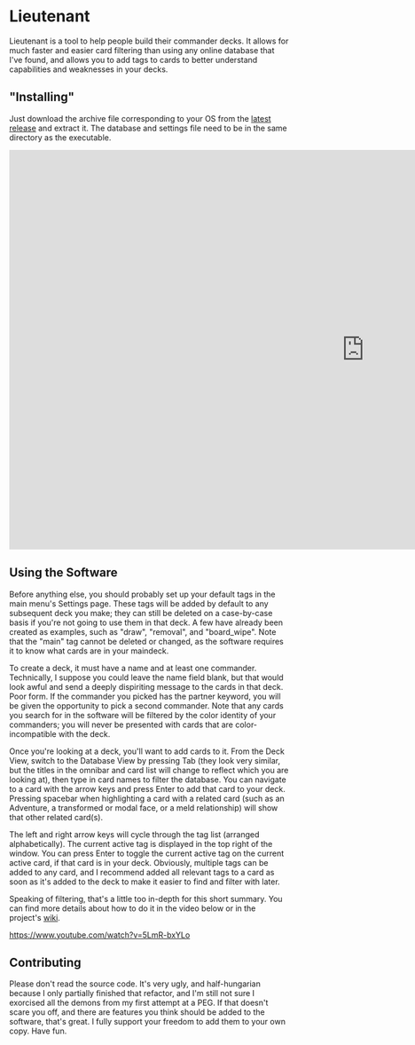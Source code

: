# Lieutenant

Lieutenant is a tool to help people build their commander decks. It allows for much faster and easier card filtering than using any online database that I've found, and allows you to add tags to cards to better understand capabilities and weaknesses in your decks.

## "Installing"

Just download the archive file corresponding to your OS from the [latest release](https://github.com/Endominus/Lieutenant/releases/latest) and extract it. The database and settings file need to be in the same directory as the executable.

<iframe width="1280" height="720" src="https://www.youtube.com/embed/8BOfkMagso8" title="YouTube video player" frameborder="0" allow="accelerometer; autoplay; clipboard-write; encrypted-media; gyroscope; picture-in-picture" allowfullscreen></iframe>

## Using the Software

Before anything else, you should probably set up your default tags in the main menu's Settings page. These tags will be added by default to any subsequent deck you make; they can still be deleted on a case-by-case basis if you're not going to use them in that deck. A few have already been created as examples, such as "draw", "removal", and "board_wipe". Note that the "main" tag cannot be deleted or changed, as the software requires it to know what cards are in your maindeck.

To create a deck, it must have a name and at least one commander. Technically, I suppose you could leave the name field blank, but that would look awful and send a deeply dispiriting message to the cards in that deck. Poor form. If the commander you picked has the partner keyword, you will be given the opportunity to pick a second commander. Note that any cards you search for in the software will be filtered by the color identity of your commanders; you will never be presented with cards that are color-incompatible with the deck.

Once you're looking at a deck, you'll want to add cards to it. From the Deck View, switch to the Database View by pressing Tab (they look very similar, but the titles in the omnibar and card list will change to reflect which you are looking at), then type in card names to filter the database. You can navigate to a card with the arrow keys and press Enter to add that card to your deck. Pressing spacebar when highlighting a card with a related card (such as an Adventure, a transformed or modal face, or a meld relationship) will show that other related card(s).

The left and right arrow keys will cycle through the tag list (arranged alphabetically). The current active tag is displayed in the top right of the window. You can press Enter to toggle the current active tag on the current active card, if that card is in your deck. Obviously, multiple tags can be added to any card, and I recommend added all relevant tags to a card as soon as it's added to the deck to make it easier to find and filter with later.

Speaking of filtering, that's a little too in-depth for this short summary. You can find more details about how to do it in the video below or in the project's [wiki](https://github.com/Endominus/Lieutenant/wiki/Card-Filtering-and-the-Omnibar).

https://www.youtube.com/watch?v=5LmR-bxYLo

## Contributing

Please don't read the source code. It's very ugly, and half-hungarian because I only partially finished that refactor, and I'm still not sure I exorcised all the demons from my first attempt at a PEG. If that doesn't scare you off, and there are features you think should be added to the software, that's great. I fully support your freedom to add them to your own copy. Have fun.
